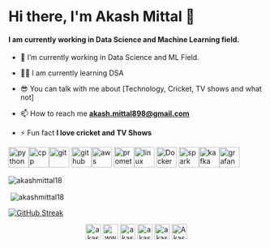 <h1 align="Left">Hi there, I'm Akash Mittal 👋</h1>

<h4 align="Left">I am currently working in Data Science and Machine Learning field.</h4>


- 🌱 I’m currently working in Data Science and ML Field.

- 🧑‍💻 I am currently learning DSA

- 😎 You can talk with me about [Technology, Cricket, TV shows and what not]

- 📫 How to reach me **akash.mittal898@gmail.com**

- ⚡ Fun fact **I love cricket and TV Shows**

<p align="left"> <img src="https://img.icons8.com/color/48/000000/python.png" alt="python" width="40" height="40"/><img src="https://img.icons8.com/color/48/000000/c-plus-plus-logo.png" alt="cpp" width="40" height="40"/><img src="https://img.icons8.com/color/48/000000/git.png" alt="git" width="40" height="40"/> <img src="https://img.icons8.com/glyph-neue/64/null/github.png"" alt="github" width="40" height="40"/><img src="https://img.icons8.com/color/48/null/amazon-web-services.png" alt="aws" width="40" height="40"/> <img src="https://img.icons8.com/color/48/null/prometheus-app.png" alt="prometheus" width="40" height="40"/><img src="https://img.icons8.com/color/48/000000/linux.png" alt="linux" width="40" height="40"/> <img src="https://img.icons8.com/color/48/null/docker.png" alt="Docker" width="40" height="40"/> <img src="https://spark.apache.org/docs/latest/img/spark-logo-hd.png" alt="spark" width="40" height="40"/><img src="https://cdn.icon-icons.com/icons2/2248/PNG/512/apache_kafka_icon_138937.png" alt="kafka" width="40" height="40"/><img src="https://img.icons8.com/color/48/null/grafana.png" alt="grafana" width="40" height="40"/></p>
<p><img align="center" src="https://github-readme-stats.vercel.app/api/top-langs/?username=akashmittal18&layout=compact&hide=html" alt="akashmittal18" /> </p>

<p>&nbsp;<img align="center" src="https://github-readme-stats.vercel.app/api?username=akashmittal18&theme=dark&show_icons=true" alt="akashmittal18" /></p>

[![GitHub Streak](http://github-readme-streak-stats.herokuapp.com?user=akashmittal18&theme=calm)](https://git.io/streak-stats)

<p align="center">
<a href="https://twitter.com/akash_mittal18" target="blank"><img align="center" src="https://img.icons8.com/fluent/48/000000/twitter.png" alt="akash_mittal18" height="30" width="30" /></a>
<a href="https://linkedin.com/in/www.linkedin.com/in/akash-mittal-bb063417a" target="blank"><img align="center" src="https://img.icons8.com/fluent/48/000000/linkedin.png" alt="www.linkedin.com/in/akash-mittal-bb063417a" height="30" width="30" /></a>
<a href="https://instagram.com/akash_mittal18" target="blank"><img align="center" src="https://img.icons8.com/fluent/48/000000/instagram-new.png" alt="akash_mittal18" height="30" width="30" /></a>
<a href="mailto:akash.mittal898@gmail.com" target="blank"><img align="center"  src="https://img.icons8.com/color/48/000000/gmail.png" alt="akash.mittal898" height="30" width="30" /></a>
<a href="https://medium.com/@akashmittal18" target="blank"><img align="center" src="https://img.icons8.com/color/96/000000/medium-monogram.png" alt="akashmittal18" height="30" width="30" /></a>  
<a href="https://dev.to/akashmittal18" target="blank"><img align="center" src="https://d2fltix0v2e0sb.cloudfront.net/dev-badge.svg" alt="Akash Mittal's DEV Profile" height="30" width="30">
</a>
</p>
